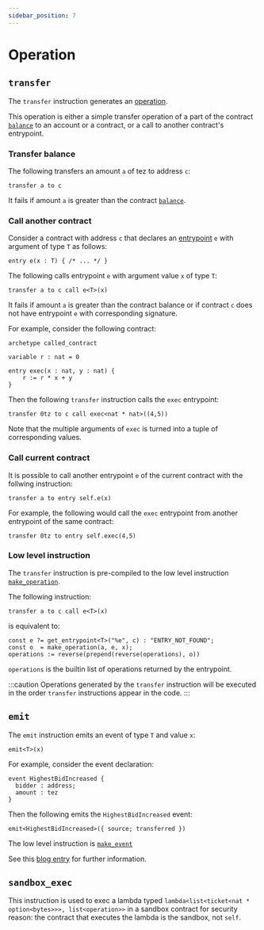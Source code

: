 ```yaml
---
sidebar_position: 7
---
```


# Operation

## `transfer`

The `transfer` instruction generates an [operation](/docs/reference/types#operation).

This operation is either a simple transfer operation of a part of the contract [`balance`](/docs/reference/expressions/constants#balance) to an account or a contract, or a call to another contract's entrypoint.

### Transfer balance

The following transfers an amount `a` of tez to address `c`:
```archetype
transfer a to c
```

It fails if amount `a` is greater than the contract [`balance`](/docs/reference/expressions/constants#balance).

### Call another contract

Consider a contract with address `c` that declares an [entrypoint](/docs/reference/declarations/entrypoint) `e` with argument of type `T` as follows:
```archetype
entry e(x : T) { /* ... */ }
```

The following calls entrypoint `e` with argument value `x` of type `T`:
```archetype
transfer a to c call e<T>(x)
```

It fails if amount `a` is greater than the contract balance or if contract `c` does not have entrypoint `e` with corresponding signature.

For example, consider the following contract:
```archetype
archetype called_contract

variable r : nat = 0

entry exec(x : nat, y : nat) {
    r := r * x + y
}
```

Then the following `transfer` instruction calls the `exec` entrypoint:
```archetype
transfer 0tz to c call exec<nat * nat>((4,5))
```

Note that the multiple arguments of `exec` is turned into a tuple of corresponding values.

### Call current contract

It is possible to call another entrypoint `e` of the current contract with the follwing instruction:
```archetype
transfer a to entry self.e(x)
```

For example, the following would call the `exec` entrypoint from another entrypoint of the same contract:
```archetype
transfer 0tz to entry self.exec(4,5)
```

### Low level instruction

The `transfer` instruction is pre-compiled to the low level instruction [`make_operation`](/docs/reference/expressions/builtins#make_operation(a%20:%20tez,%20c%20:%20contract<T>,%20arg%20:%20T)).

The following instruction:
```archetype
transfer a to c call e<T>(x)
```

is equivalent to:
```archetype
const e ?= get_entrypoint<T>("%e", c) : "ENTRY_NOT_FOUND";
const o  = make_operation(a, e, x);
operations := reverse(prepend(reverse(operations), o))
```

`operations` is the builtin list of operations returned by the entrypoint.

:::caution
Operations generated by the `transfer` instruction will be executed in the order `transfer` instructions appear in the code.
:::

## `emit`

The `emit` instruction emits an event of type `T` and value `x`:
```archetype
emit<T>(x)
```

For example, consider the event declaration:
```archetype
event HighestBidIncreased {
  bidder : address;
  amount : tez
}
```

Then the following emits the `HighestBidIncreased` event:
```archetype
emit<HighestBidIncreased>({ source; transferred })
```

The low level instruction is [`make_event`](/docs/reference/expressions/builtins#make_event<T>(tag,%20v))

See this [blog entry](/blog/events) for further information.

## `sandbox_exec`

This instruction is used to exec a lambda typed `lambda<list<ticket<nat * option<bytes>>>, list<operation>>` in a sandbox contract for security reason: the contract that executes the lambda is the sandbox, not `self`.
